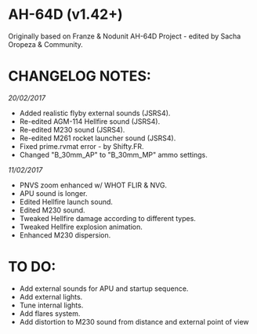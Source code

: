# AH-64D (v1.42+)
Originally based on Franze & Nodunit AH-64D Project - edited by Sacha Oropeza & Community.

# CHANGELOG NOTES:

*20/02/2017*
- Added realistic flyby external sounds (JSRS4).
- Re-edited AGM-114 Hellfire sound (JSRS4).
- Re-edited M230 sound (JSRS4).
- Re-edited M261 rocket launcher sound (JSRS4).
- Fixed prime.rvmat error - by Shifty.FR.
- Changed "B_30mm_AP" to "B_30mm_MP" ammo settings.

*11/02/2017*
- PNVS zoom enhanced w/ WHOT FLIR & NVG.
- APU sound is longer.
- Edited Hellfire launch sound.
- Edited M230 sound.
- Tweaked Hellfire damage according to different types.
- Tweaked Hellfire explosion animation.
- Enhanced M230 dispersion.

# TO DO:

- Add external sounds for APU and startup sequence.
- Add external lights.
- Tune internal lights.
- Add flares system.
- Add distortion to M230 sound from distance and external point of view
